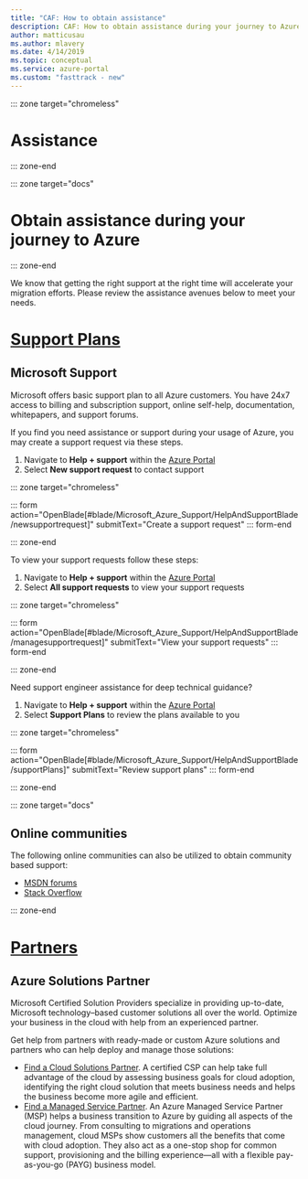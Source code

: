 ```yaml
---
title: "CAF: How to obtain assistance"
description: CAF: How to obtain assistance during your journey to Azure
author: matticusau
ms.author: mlavery
ms.date: 4/14/2019
ms.topic: conceptual
ms.service: azure-portal
ms.custom: "fasttrack - new"
---
```


::: zone target="chromeless"

# Assistance

::: zone-end

::: zone target="docs"

# Obtain assistance during your journey to Azure

::: zone-end

We know that getting the right support at the right time will accelerate your migration efforts. Please review the assistance avenues below to meet your needs.

# [Support Plans](#tab/SupportPlans)

## Microsoft Support

Microsoft offers basic support plan to all Azure customers. You have 24x7 access to billing and subscription support, online self-help, documentation, whitepapers, and support forums.

If you find you need assistance or support during your usage of Azure, you may create a support request via these steps.

1. Navigate to **Help + support** within the [Azure Portal](https://portal.azure.com)
1. Select **New support request** to contact support

::: zone target="chromeless"

::: form action="OpenBlade[#blade/Microsoft_Azure_Support/HelpAndSupportBlade/newsupportrequest]" submitText="Create a support request" ::: form-end

::: zone-end

To view your support requests follow these steps:

1. Navigate to **Help + support** within the [Azure Portal](https://portal.azure.com)
1. Select **All support requests** to view your support requests

::: zone target="chromeless"

::: form action="OpenBlade[#blade/Microsoft_Azure_Support/HelpAndSupportBlade/managesupportrequest]" submitText="View your support requests" ::: form-end

::: zone-end

Need support engineer assistance for deep technical guidance?

1. Navigate to **Help + support** within the [Azure Portal](https://portal.azure.com)
1. Select **Support Plans** to review the plans available to you

::: zone target="chromeless"

::: form action="OpenBlade[#blade/Microsoft_Azure_Support/HelpAndSupportBlade/supportPlans]" submitText="Review support plans" ::: form-end

::: zone-end

::: zone target="docs"

## Online communities

The following online communities can also be utilized to obtain community based support:

* [MSDN forums](https://social.msdn.microsoft.com/Forums/en-US/home?forum=windowsazureplatform%2Cazuremarketplace%2Cwindowsazureplatformctp)
* [Stack Overflow](https://stackoverflow.com/questions/tagged/azure)

::: zone-end

# [Partners](#tab/Partners)

## Azure Solutions Partner

Microsoft Certified Solution Providers specialize in providing up-to-date, Microsoft technology–based customer solutions all over the world. Optimize your business in the cloud with help from an experienced partner.

Get help from partners with ready-made or custom Azure solutions and partners who can help deploy and manage those solutions:

* [Find a Cloud Solutions Partner](https://www.microsoft.com/en-au/solution-providers/home). A certified CSP can help take full advantage of the cloud by assessing business goals for cloud adoption, identifying the right cloud solution that meets business needs and helps the business become more agile and efficient.
* [Find a Managed Service Partner](https://www.microsoft.com/en-au/solution-providers/search?cacheId=16a3b49b-fef2-449d-bdf0-628008114cca). An Azure Managed Service Partner (MSP) helps a business transition to Azure by guiding all aspects of the cloud journey. From consulting to migrations and operations management, cloud MSPs show customers all the benefits that come with cloud adoption. They also act as a one-stop shop for common support, provisioning and the billing experience—all with a flexible pay-as-you-go (PAYG) business model.
